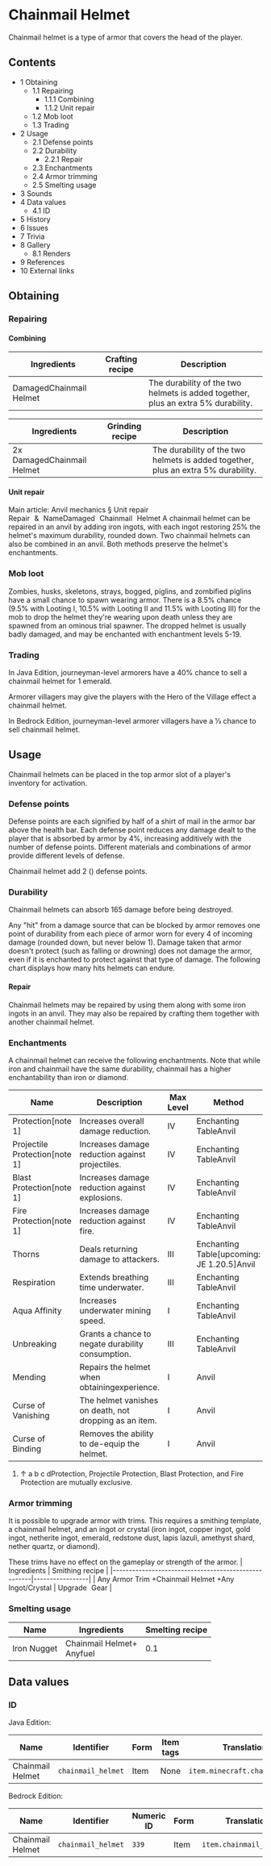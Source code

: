 # Chainmail Helmet
Chainmail helmet is a type of armor that covers the head of the player.

## Contents
- 1 Obtaining
	- 1.1 Repairing
		- 1.1.1 Combining
		- 1.1.2 Unit repair
	- 1.2 Mob loot
	- 1.3 Trading
- 2 Usage
	- 2.1 Defense points
	- 2.2 Durability
		- 2.2.1 Repair
	- 2.3 Enchantments
	- 2.4 Armor trimming
	- 2.5 Smelting usage
- 3 Sounds
- 4 Data values
	- 4.1 ID
- 5 History
- 6 Issues
- 7 Trivia
- 8 Gallery
	- 8.1 Renders
- 9 References
- 10 External links

## Obtaining
### Repairing
#### Combining
| Ingredients             | Crafting recipe | Description                                                                       |
|-------------------------|-----------------|-----------------------------------------------------------------------------------|
| DamagedChainmail Helmet |                 | The durability of the two helmets is added together, plus an extra 5% durability. |

| Ingredients                | Grinding recipe | Description                                                                       |
|----------------------------|-----------------|-----------------------------------------------------------------------------------|
| 2x DamagedChainmail Helmet |                 | The durability of the two helmets is added together, plus an extra 5% durability. |

#### Unit repair
Main article: Anvil mechanics § Unit repair
Repair & NameDamaged Chainmail Helmet
A chainmail helmet can be repaired in an anvil by adding iron ingots, with each ingot restoring 25% the helmet's maximum durability, rounded down. Two chainmail helmets can also be combined in an anvil. Both methods preserve the helmet's enchantments.

### Mob loot
Zombies, husks, skeletons, strays, bogged, piglins, and zombified piglins have a small chance to spawn wearing armor. There is a 8.5% chance (9.5% with Looting I, 10.5% with Looting II and 11.5% with Looting III) for the mob to drop the helmet they're wearing upon death unless they are spawned from an ominous trial spawner. The dropped helmet is usually badly damaged, and may be enchanted with enchantment levels 5-19.

### Trading
In Java Edition, journeyman-level armorers have a 40% chance to sell a chainmail helmet for 1 emerald.

Armorer villagers may give the players with the Hero of the Village effect a chainmail helmet.

In Bedrock Edition, journeyman-level armorer villagers have a 1⁄3 chance to sell chainmail helmet.

## Usage
Chainmail helmets can be placed in the top armor slot of a player's inventory for activation.

### Defense points
Defense points are each signified by half of a shirt of mail in the armor bar above the health bar. Each defense point reduces any damage dealt to the player that is absorbed by armor by 4%, increasing additively with the number of defense points. Different materials and combinations of armor provide different levels of defense.

Chainmail helmet add 2 () defense points.

### Durability
Chainmail helmets can absorb 165 damage before being destroyed.

Any "hit" from a damage source that can be blocked by armor removes one point of durability from each piece of armor worn for every 4 of incoming damage (rounded down, but never below 1). Damage taken that armor doesn't protect (such as falling or drowning) does not damage the armor, even if it is enchanted to protect against that type of damage. The following chart displays how many hits helmets can endure.

#### Repair
Chainmail helmets may be repaired by using them along with some iron ingots in an anvil. They may also be repaired by crafting them together with another chainmail helmet.

### Enchantments
A chainmail helmet can receive the following enchantments. Note that while iron and chainmail have the same durability, chainmail has a higher enchantability than iron or diamond.

| Name                          | Description                                            | Max Level | Method                                      | Weight |
|-------------------------------|--------------------------------------------------------|-----------|---------------------------------------------|--------|
| Protection[note 1]            | Increases overall damage reduction.                    | IV        | Enchanting TableAnvil                       | 10     |
| Projectile Protection[note 1] | Increases damage reduction against projectiles.        | IV        | Enchanting TableAnvil                       | 5      |
| Blast Protection[note 1]      | Increases damage reduction against explosions.         | IV        | Enchanting TableAnvil                       | 2      |
| Fire Protection[note 1]       | Increases damage reduction against fire.               | IV        | Enchanting TableAnvil                       | 5      |
| Thorns                        | Deals returning damage to attackers.                   | III       | Enchanting Table‌[upcoming: JE 1.20.5]Anvil | 1      |
| Respiration                   | Extends breathing time underwater.                     | III       | Enchanting TableAnvil                       | 2      |
| Aqua Affinity                 | Increases underwater mining speed.                     | I         | Enchanting TableAnvil                       | 2      |
| Unbreaking                    | Grants a chance to negate durability consumption.      | III       | Enchanting TableAnvil                       | 5      |
| Mending                       | Repairs the helmet when obtainingexperience.           | I         | Anvil                                       | 2      |
| Curse of Vanishing            | The helmet vanishes on death, not dropping as an item. | I         | Anvil                                       | 1      |
| Curse of Binding              | Removes the ability to de-equip the helmet.            | I         | Anvil                                       | 1      |

1. ↑ a b c dProtection, Projectile Protection, Blast Protection, and Fire Protection are mutually exclusive.

### Armor trimming
It is possible to upgrade armor with trims. This requires a smithing template, a chainmail helmet, and an ingot or crystal (iron ingot, copper ingot, gold ingot, netherite ingot, emerald, redstone dust, lapis lazuli, amethyst shard, nether quartz, or diamond).


These trims have no effect on the gameplay or strength of the armor.
| Ingredients                                         | Smithing recipe |
|-----------------------------------------------------|-----------------|
| Any Armor Trim +Chainmail Helmet +Any Ingot/Crystal | Upgrade Gear    |

### Smelting usage
| Name        | Ingredients                   | Smelting recipe |
|-------------|-------------------------------|-----------------|
| Iron Nugget | Chainmail Helmet+<br/>Anyfuel | 0.1             |

## Data values
### ID
Java Edition:

| Name             | Identifier         | Form | Item tags | Translation key                   |
|------------------|--------------------|------|-----------|-----------------------------------|
| Chainmail Helmet | `chainmail_helmet` | Item | None      | `item.minecraft.chainmail_helmet` |

Bedrock Edition:

| Name             | Identifier         | Numeric ID | Form | Translation key              |
|------------------|--------------------|------------|------|------------------------------|
| Chainmail Helmet | `chainmail_helmet` | `339`      | Item | `item.chainmail_helmet.name` |


